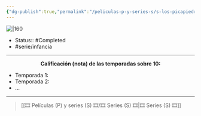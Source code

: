 ```yaml
---
{"dg-publish":true,"permalink":"/peliculas-p-y-series-s/s-los-picapiedra/"}
---
```



![|160](https://m.media-amazon.com/images/M/MV5BZmYxZjE2MDYtYTQ2OC00NmUwLTkzNDEtNjFkZmEyM2E5ODBmXkEyXkFqcGdeQXVyNTA4NzY1MzY@._V1_SX300.jpg)

- Status:: #Completed 
- #serie/infancia 

---

**<center>Calificación (nota) de las temporadas sobre 10:</center>**

- Temporada 1: 
- Temporada 2: 
- ...

---

> [[🎞️ Películas (P) y series (S) 🎞️/🎞️ Series (S) 🎞️\|🎞️ Series (S) 🎞️]]